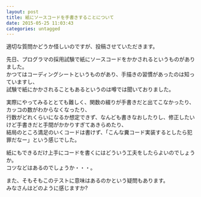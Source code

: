 ```yaml
---
layout: post
title: 紙にソースコードを手書きすることについて
date: 2015-05-25 11:03:43
categories: untagged
---
```

<!-- {% raw %} -->
<p>適切な質問かどうか怪しいのですが、投稿させていただきます。</p>

<p>先日、プログラマの採用試験で紙にソースコードをかかされるというものがありました。<br>
かつてはコーディングシートというものがあり、手描きの習慣があったのは知っていますし、<br>
試験で紙にかかされることもあるというのは噂では聞いておりました。</p>

<p>実際にやってみるととても難しく、関数の綴りが手書きだと出てこなかったり、カッコの数がわからなくなったり、<br>
行数がどれくらいになるか想定できず、なんども書きなおしたりし、修正したいけど手書きだと手間がかかりすぎてあきらめたり、<br>
結局のところ満足のいくコードは書けず、「こんな糞コード実装するとしたら犯罪だなー」という感じでした。</p>

<p>紙にもできるだけ上手にコードを書くにはどういう工夫をしたらよいのでしょうか。<br>
コツなどはあるのでしょうか・・・。</p>

<p>また、そもそもこのテストに意味はあるのかという疑問もあります。<br>
みなさんはどのように感じますか?</p>
<!-- {% endraw %} -->
